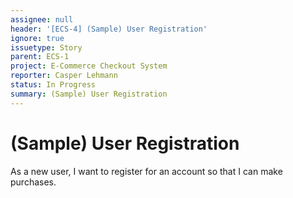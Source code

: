 ```yaml
---
assignee: null
header: '[ECS-4] (Sample) User Registration'
ignore: true
issuetype: Story
parent: ECS-1
project: E-Commerce Checkout System
reporter: Casper Lehmann
status: In Progress
summary: (Sample) User Registration
---
```


# (Sample) User Registration

As a new user, I want to register for an account so that I can make purchases.
